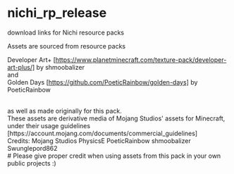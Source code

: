 # nichi_rp_release
download links for Nichi resource packs

Assets are sourced from resource packs 

Developer Art+ [https://www.planetminecraft.com/texture-pack/developer-art-plus/] by shmoobalizer
<br>
and
<br>
Golden Days [https://github.com/PoeticRainbow/golden-days] by PoeticRainbow

<br>
as well as made originally for this pack. 

<br>
These assets are derivative media of Mojang Studios' assets for Minecraft,
under their usage guidelines [https://account.mojang.com/documents/commercial_guidelines]

<br>
Credits:
  Mojang Studios
  PhysicsE
  PoeticRainbow
  shmoobalizer
  Swunglepord862
  
<br>
# Please give proper credit when using assets from this pack in your own public projects :)

